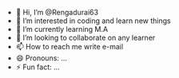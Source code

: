 - 👋 Hi, I’m @Rengadurai63
- 👀 I’m interested in coding and learn new things 
- 🌱 I’m currently learning M.A 
- 💞️ I’m looking to collaborate on any learner
- 📫 How to reach me write e-mail 
- 😄 Pronouns: ...
- ⚡ Fun fact: ...

<!---
Rengadurai63/Rengadurai63 is a ✨ special ✨ repository because its `README.md` (this file) appears on your GitHub profile.
You can click the Preview link to take a look at your changes.
--->
